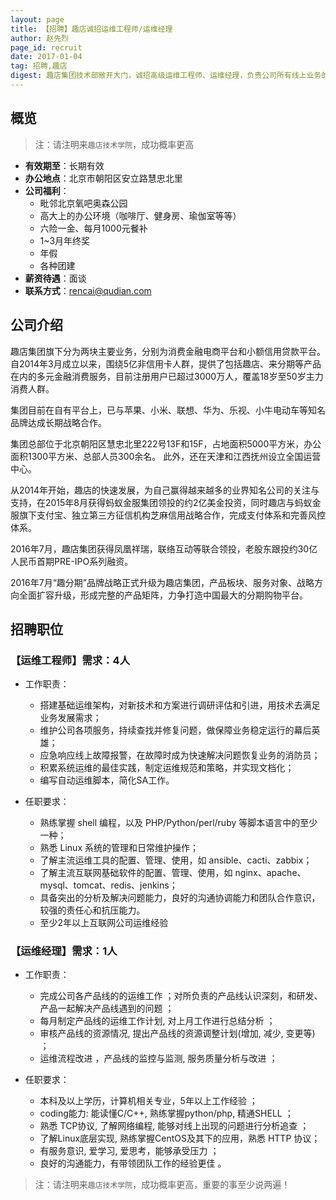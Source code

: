 ```yaml
---
layout: page
title: 【招聘】趣店诚招运维工程师/运维经理
author: 赵先烈
page_id: recruit
date: 2017-01-04
tag: 招聘,趣店
digest: 趣店集团技术部敞开大门，诚招高级运维工程师、运维经理，负责公司所有线上业务的运维管理工作
---
```


## 概览
> 注：请注明来`趣店技术学院`，成功概率更高

* **有效期至**：长期有效
* **办公地点**：北京市朝阳区安立路慧忠北里
* **公司福利**：
    * 毗邻北京氧吧奥森公园
    * 高大上的办公环境（咖啡厅、健身房、瑜伽室等等）
    * 六险一金、每月1000元餐补
    * 1~3月年终奖
    * 年假
    * 各种团建
* **薪资待遇**：面谈
* **联系方式**：rencai@qudian.com
   
## 公司介绍

趣店集团旗下分为两块主要业务，分别为消费金融电商平台和小额信用贷款平台。
自2014年3月成立以来，围绕5亿非信用卡人群，提供了包括趣店、来分期等产品在内的多元金融消费服务，目前注册用户已超过3000万人，覆盖18岁至50岁主力消费人群。

集团目前在自有平台上，已与苹果、小米、联想、华为、乐视、小牛电动车等知名品牌达成长期战略合作。

集团总部位于北京朝阳区慧忠北里222号13F和15F，占地面积5000平方米，办公面积1300平方米、总部人员300余名。 此外，还在天津和江西抚州设立全国运营中心。

从2014年开始，趣店的快速发展，为自己赢得越来越多的业界知名公司的关注与支持，在2015年8月获得蚂蚁金服集团领投的约2亿美金投资，同时趣店与蚂蚁金服旗下支付宝、独立第三方征信机构芝麻信用战略合作，完成支付体系和完善风控体系。

2016年7月，趣店集团获得凤凰祥瑞，联络互动等联合领投，老股东跟投约30亿人民币首期PRE-IPO系列融资。

2016年7月“趣分期”品牌战略正式升级为趣店集团，产品板块、服务对象、战略方向全面扩容升级，形成完整的产品矩阵，力争打造中国最大的分期购物平台。
   
## 招聘职位
### 【运维工程师】需求：4人
* 工作职责：
    * 搭建基础运维架构，对新技术和方案进行调研评估和引进，用技术去满足业务发展需求；
    * 维护公司各项服务，持续查找并修复问题，做保障业务稳定运行的幕后英雄；
    * 应急响应线上故障报警，在故障时成为快速解决问题恢复业务的消防员；
    * 积累系统运维的最佳实践，制定运维规范和策略，并实现文档化；
    * 编写自动运维脚本，简化SA工作。
   
* 任职要求：
    * 熟练掌握 shell 编程，以及 PHP/Python/perl/ruby 等脚本语言中的至少一种；
    * 熟悉 Linux 系统的管理和日常维护操作；
    * 了解主流运维工具的配置、管理、使用，如 ansible、cacti、zabbix；
    * 了解主流互联网基础软件的配置、管理、使用，如 nginx、apache、mysql、tomcat、redis、jenkins；
    * 具备突出的分析及解决问题能力，良好的沟通协调能力和团队合作意识，较强的责任心和抗压能力。
    * 至少2年以上互联网公司运维经验
   
### 【运维经理】需求：1人
* 工作职责：
    * 完成公司各产品线的的运维工作 ；对所负责的产品线认识深刻，和研发、产品一起解决产品线遇到的问题 ；
    * 每月制定产品线的运维工作计划, 对上月工作进行总结分析 ；
    * 审核产品线的资源情况, 提出产品线的资源调整计划(增加, 减少, 变更等) ；
    * 运维流程改进 ，产品线的监控与监测, 服务质量分析与改进 ；

* 任职要求：
    * 本科及以上学历，计算机相关专业，5年以上工作经验 ；
    * coding能力: 能读懂C/C++, 熟练掌握python/php, 精通SHELL ；
    * 熟悉 TCP协议, 了解网络编程, 能够对线上出现的问题进行分析追查 ；
    * 了解Linux底层实现, 熟练掌握CentOS及其下的应用，熟悉 HTTP 协议；
    * 有服务意识, 爱学习, 爱思考，能够承受压力 ；
    * 良好的沟通能力，有带领团队工作的经验更佳 。
    
    
> 注：请注明来`趣店技术学院`，成功概率更高，重要的事至少说两遍！